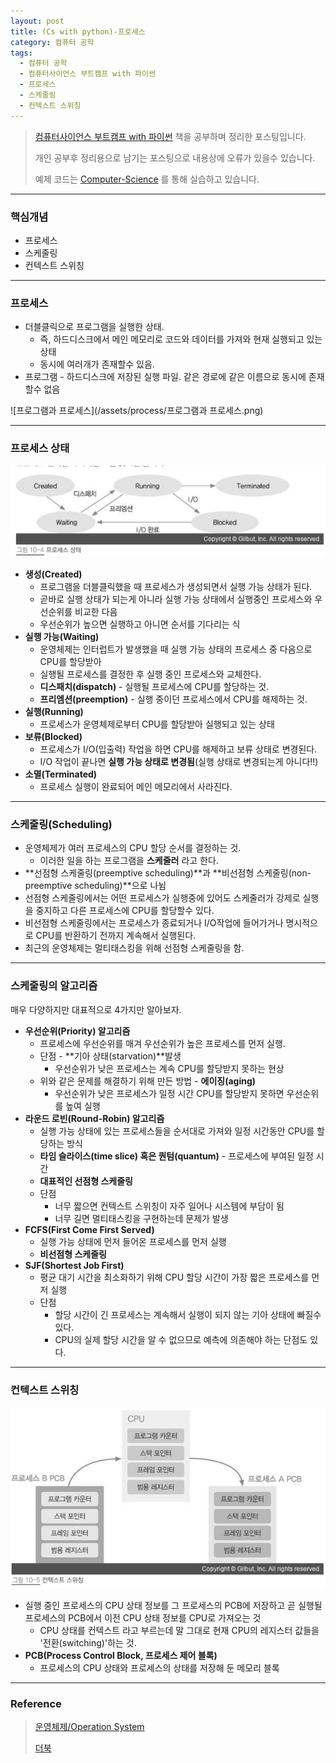 ```yaml
---
layout: post
title: (Cs with python)-프로세스
category: 컴퓨터 공학
tags:
  - 컴퓨터 공학
  - 컴퓨터사이언스 부트캠프 with 파이썬
  - 프로세스
  - 스케줄링
  - 컨텍스트 스위칭
---
```



> [컴퓨터사이언스 부트캠프 with 파이썬](http://www.yes24.com/24/goods/58552941) 책을 공부하며 정리한 포스팅입니다.
>
> 개인 공부후 정리용으로 남기는 포스팅으로 내용상에 오류가 있을수 있습니다.
>
> 예제 코드는 [Computer-Science](https://github.com/KwonSoonWoo/Computer-Science) 를 통해 실습하고 있습니다.

---

### 핵심개념

- 프로세스
- 스케줄링
- 컨텍스트 스위칭

---

### 프로세스

- 더블클릭으로 프로그램을 실행한 상태.
  - 즉, 하드디스크에서 메인 메모리로 코드와 데이터를 가져와 현재 실행되고 있는 상태
  - 동시에 여러개가 존재할수 있음.
- 프로그램 - 하드디스크에 저장된 실행 파일. 같은 경로에 같은 이름으로 동시에 존재할수 없음

![프로그램과 프로세스](/assets/process/프로그램과 프로세스.png)

---

### 프로세스 상태

![프로세스 상태](/assets/process/프로세스상태.png)

- **생성(Created)** 
  - 프로그램을 더블클릭했을 때 프로세스가 생성되면서 실행 가능 상태가 된다.
  - 곧바로 실행 상태가 되는게 아니라 실행 가능 상태에서 실행중인 프로세스와 우선순위를 비교한 다음
  - 우선순위가 높으면 실행하고 아니면 순서를 기다리는 식
- **실행 가능(Waiting)**
  - 운영체제는 인터럽트가 발생했을 때 실행 가능 상태의 프로세스 중 다음으로 CPU를 할당받아
  - 실행될 프로세스를 결정한 후 실행 중인 프로세스와 교체한다.
  - **디스패치(dispatch)** - 실행될 프로세스에 CPU를 할당하는 것.
  - **프리엠션(preemption)** - 실행 중이던 프로세스에서 CPU를 해제하는 것.
- **실행(Running)**
  - 프로세스가 운영체제로부터 CPU를 할당받아 실행되고 있는 상태
- **보류(Blocked)**
  - 프로세스가 I/O(입출력) 작업을 하면 CPU를 해제하고 보류 상태로 변경된다.
  - I/O 작업이 끝나면 **실행 가능 상태로 변경됨**(실행 상태로 변경되는게 아니다!!)
- **소멸(Terminated)**
  - 프로세스 실행이 완료되어 메인 메모리에서 사라진다.

---

### 스케줄링(Scheduling)

- 운영체제가 여러 프로세스의 CPU 할당 순서를 결정하는 것.
  - 이러한 일을 하는 프로그램을 **스케줄러** 라고 한다.
- **선점형 스케줄링(preemptive scheduling)**과 **비선점형 스케줄링(non-preemptive scheduling)**으로 나뉨
- 선점형 스케줄링에서는 어떤 프로세스가 실행중에 있어도 스케줄러가 강제로 실행을 중지하고 다른 프로세스에 CPU를 할당할수 있다.
- 비선점형 스케줄링에서는 프로세스가 종료되거나 I/O작업에 들어가거나 명시적으로 CPU를 반환하기 전까지 계속해서 실행된다.
- 최근의 운영체제는 멀티태스킹을 위해 선점형 스케줄링을 함.

---

### 스케줄링의 알고리즘

매우 다양하지만 대표적으로 4가지만 알아보자.

- **우선순위(Priority) 알고리즘**
  - 프로세스에 우선순위를 매겨 우선순위가 높은 프로세스를 먼저 실행.
  - 단점 - **기아 상태(starvation)**발생
    - 우선순위가 낮은 프로세스는 계속 CPU를 할당받지 못하는 현상
  - 위와 같은 문제를 해결하기 위해 만든 방법 - **에이징(aging)**
    - 우선순위가 낮은 프로세스가 일정 시간 CPU를 할당받지 못하면 우선순위를 높여 실행
- **라운드 로빈(Round-Robin) 알고리즘**
  - 실행 가능 상태에 있는 프로세스들을 순서대로 가져와 일정 시간동안 CPU를 할당하는 방식
  - **타임 슬라이스(time slice) 혹은 퀀텀(quantum)** - 프로세스에 부여된 일정 시간
  - **대표적인 선점형 스케줄링**
  - 단점
    - 너무 짧으면 컨텍스트 스위칭이 자주 일어나 시스템에 부담이 됨
    - 너무 길면 멀티태스킹을 구현하는데 문제가 발생
- **FCFS(First Come First Served)**
  - 실행 가능 상태에 먼저 들어온 프로세스를 먼저 실행
  - **비선점형 스케줄링**
- **SJF(Shortest Job First)**
  - 평균 대기 시간을 최소화하기 위해 CPU 할당 시간이 가장 짧은 프로세스를 먼저 실행
  - 단점
    - 할당 시간이 긴 프로세스는 계속해서 실행이 되지 않는 기아 상태에 빠질수 있다.
    - CPU의 실제 할당 시간을 알 수 없으므로 예측에 의존해야 하는 단점도 있다.

---

### 컨텍스트 스위칭

![컨텍스트스위칭](/assets/process/컨텍스트스위칭.png)

- 실행 중인 프로세스의 CPU 상태 정보를 그 프로세스의 PCB에 저장하고 곧 실행될 프로세스의 PCB에서 이전 CPU 상태 정보를 CPU로 가져오는 것
  - CPU 상태를 컨텍스트 라고 부르는데 말 그대로 현재 CPU의 레지스터 값들을 '전환(switching)'하는 것.
- **PCB(Process Control Block, 프로세스 제어 블록)**
  - 프로세스의 CPU 상태와 프로세스의 상태를 저장해 둔 메모리 블록

---

### Reference

> [운영체제/Operation System](http://sunrint10103.tistory.com/m/entry/%EC%9A%B4%EC%98%81%EC%B2%B4%EC%A0%9C-%ED%94%84%EB%A1%9C%EA%B7%B8%EB%9E%A8%EA%B3%BC-%ED%94%84%EB%A1%9C%EC%84%B8%EC%8A%A4?category=254750)
>
> [더북](https://thebook.io/006950/ch10/01/03-01/)

